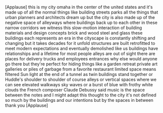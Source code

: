 
[Applause]
this is my city omaha in the center of
the united states and it&#39;s made up of
all the normal things like building
streets parks all the things that urban
planners and architects dream up but the
city is also made up of the negative
space of alleyways where buildings back
up to each other in these narrow
corridors we witness this slow-motion
interaction of building materials and
design concepts brick and wood steel and
glass these buildings each represents an
era in the cityscape is constantly
shifting and changing but it takes
decades for it unfold structures are
built
retrofitted to meet modern expectations
and eventually demolished like us
buildings have relationships and a
lifetime for most people alleys are out
of sight there are places for delivery
trucks and employees entrances why else
would anyone go there but they&#39;re
perfect for hiding things like a garden
retreat private art galleries
or piles of garbage from a favorite
restaurant limited space means filtered
Sun light at the end of a tunnel as twin
buildings stand together or Huddle&#39;s
shoulder to shoulder of course alleys or
vertical spaces where we can see
elevated walkways sky waves or a burst
of blue with frothy white clouds the
French composer Claude Debussy said
music is the space between the notes and
I might adapt this thought to the city
it&#39;s not defined so much by the
buildings and our intentions but by the
spaces in between thank you
[Applause]
